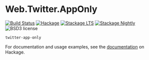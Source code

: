 
Web.Twitter.AppOnly
====================

[![Build Status](https://secure.travis-ci.org/cdepillabout/twitter-app-only.svg)](http://travis-ci.org/cdepillabout/twitter-app-only)
[![Hackage](https://img.shields.io/hackage/v/twitter-app-only.svg)](https://hackage.haskell.org/package/twitter-app-only)
[![Stackage LTS](http://stackage.org/package/twitter-app-only/badge/lts)](http://stackage.org/lts/package/twitter-app-only)
[![Stackage Nightly](http://stackage.org/package/twitter-app-only/badge/nightly)](http://stackage.org/nightly/package/twitter-app-only)
![BSD3 license](https://img.shields.io/badge/license-BSD3-blue.svg)

`twitter-app-only`

For documentation and usage examples, see the
[documentation](https://hackage.haskell.org/package/twitter-app-only) on Hackage.
